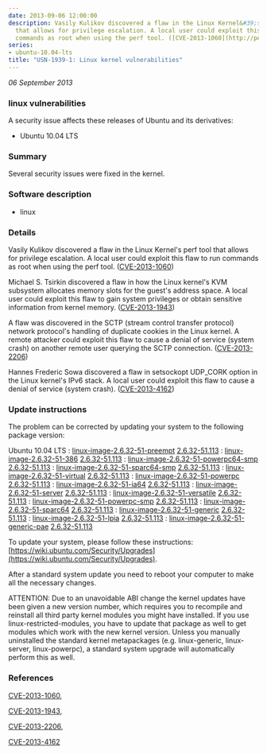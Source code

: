 ```yaml
---
date: 2013-09-06 12:00:00
description: Vasily Kulikov discovered a flaw in the Linux Kernel&#39;s perf tool
  that allows for privilege escalation. A local user could exploit this flaw to run
  commands as root when using the perf tool. ([CVE-2013-1060](http://people.ubuntu.com/~ubuntu-security/cve/CVE-2013-1060))
series:
- ubuntu-10.04-lts
title: "USN-1939-1: Linux kernel vulnerabilities"
---
```


*06 September 2013*

### linux vulnerabilities

A security issue affects these releases of Ubuntu and its derivatives:

* Ubuntu 10.04 LTS

### Summary

Several security issues were fixed in the kernel. 

### Software description

* linux 

### Details

Vasily Kulikov discovered a flaw in the Linux Kernel&#39;s perf tool that allows for privilege escalation. A local user could exploit this flaw to run commands as root when using the perf tool. ([CVE-2013-1060](http://people.ubuntu.com/~ubuntu-security/cve/CVE-2013-1060))

Michael S. Tsirkin discovered a flaw in how the Linux kernel&#39;s KVM subsystem allocates memory slots for the guest&#39;s address space. A local user could exploit this flaw to gain system privileges or obtain sensitive information from kernel memory. ([CVE-2013-1943](http://people.ubuntu.com/~ubuntu-security/cve/CVE-2013-1943))

A flaw was discovered in the SCTP (stream control transfer protocol) network protocol&#39;s handling of duplicate cookies in the Linux kernel. A remote attacker could exploit this flaw to cause a denial of service (system crash) on another remote user querying the SCTP connection. ([CVE-2013-2206](http://people.ubuntu.com/~ubuntu-security/cve/CVE-2013-2206))

Hannes Frederic Sowa discovered a flaw in setsockopt UDP_CORK option in the Linux kernel&#39;s IPv6 stack. A local user could exploit this flaw to cause a denial of service (system crash). ([CVE-2013-4162](http://people.ubuntu.com/~ubuntu-security/cve/CVE-2013-4162)) 

### Update instructions

The problem can be corrected by updating your system to the following package version:

Ubuntu 10.04 LTS
 : [linux-image-2.6.32-51-preempt](https://launchpad.net/ubuntu/+source/linux) <span> [2.6.32-51.113](https://launchpad.net/ubuntu/+source/linux/2.6.32-51.113) </span> 
 : [linux-image-2.6.32-51-386](https://launchpad.net/ubuntu/+source/linux) <span> [2.6.32-51.113](https://launchpad.net/ubuntu/+source/linux/2.6.32-51.113) </span> 
 : [linux-image-2.6.32-51-powerpc64-smp](https://launchpad.net/ubuntu/+source/linux) <span> [2.6.32-51.113](https://launchpad.net/ubuntu/+source/linux/2.6.32-51.113) </span> 
 : [linux-image-2.6.32-51-sparc64-smp](https://launchpad.net/ubuntu/+source/linux) <span> [2.6.32-51.113](https://launchpad.net/ubuntu/+source/linux/2.6.32-51.113) </span> 
 : [linux-image-2.6.32-51-virtual](https://launchpad.net/ubuntu/+source/linux) <span> [2.6.32-51.113](https://launchpad.net/ubuntu/+source/linux/2.6.32-51.113) </span> 
 : [linux-image-2.6.32-51-powerpc](https://launchpad.net/ubuntu/+source/linux) <span> [2.6.32-51.113](https://launchpad.net/ubuntu/+source/linux/2.6.32-51.113) </span> 
 : [linux-image-2.6.32-51-ia64](https://launchpad.net/ubuntu/+source/linux) <span> [2.6.32-51.113](https://launchpad.net/ubuntu/+source/linux/2.6.32-51.113) </span> 
 : [linux-image-2.6.32-51-server](https://launchpad.net/ubuntu/+source/linux) <span> [2.6.32-51.113](https://launchpad.net/ubuntu/+source/linux/2.6.32-51.113) </span> 
 : [linux-image-2.6.32-51-versatile](https://launchpad.net/ubuntu/+source/linux) <span> [2.6.32-51.113](https://launchpad.net/ubuntu/+source/linux/2.6.32-51.113) </span> 
 : [linux-image-2.6.32-51-powerpc-smp](https://launchpad.net/ubuntu/+source/linux) <span> [2.6.32-51.113](https://launchpad.net/ubuntu/+source/linux/2.6.32-51.113) </span> 
 : [linux-image-2.6.32-51-sparc64](https://launchpad.net/ubuntu/+source/linux) <span> [2.6.32-51.113](https://launchpad.net/ubuntu/+source/linux/2.6.32-51.113) </span> 
 : [linux-image-2.6.32-51-generic](https://launchpad.net/ubuntu/+source/linux) <span> [2.6.32-51.113](https://launchpad.net/ubuntu/+source/linux/2.6.32-51.113) </span> 
 : [linux-image-2.6.32-51-lpia](https://launchpad.net/ubuntu/+source/linux) <span> [2.6.32-51.113](https://launchpad.net/ubuntu/+source/linux/2.6.32-51.113) </span> 
 : [linux-image-2.6.32-51-generic-pae](https://launchpad.net/ubuntu/+source/linux) <span> [2.6.32-51.113](https://launchpad.net/ubuntu/+source/linux/2.6.32-51.113) </span> 

To update your system, please follow these instructions: [https://wiki.ubuntu.com/Security/Upgrades](https://wiki.ubuntu.com/Security/Upgrades).

After a standard system update you need to reboot your computer to make all the necessary changes.

ATTENTION: Due to an unavoidable ABI change the kernel updates have been given a new version number, which requires you to recompile and reinstall all third party kernel modules you might have installed. If you use linux-restricted-modules, you have to update that package as well to get modules which work with the new kernel version. Unless you manually uninstalled the standard kernel metapackages (e.g. linux-generic, linux-server, linux-powerpc), a standard system upgrade will automatically perform this as well. 

### References

 
 [CVE-2013-1060](http://people.ubuntu.com/~ubuntu-security/cve/CVE-2013-1060), 

 [CVE-2013-1943](http://people.ubuntu.com/~ubuntu-security/cve/CVE-2013-1943), 

 [CVE-2013-2206](http://people.ubuntu.com/~ubuntu-security/cve/CVE-2013-2206), 

 [CVE-2013-4162](http://people.ubuntu.com/~ubuntu-security/cve/CVE-2013-4162)